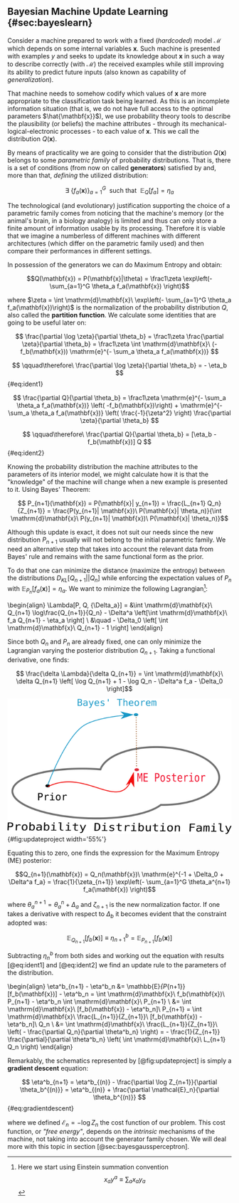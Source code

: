 
## Bayesian Machine Update Learning  {#sec:bayeslearn}

Consider a machine prepared to work with a fixed (*hardcoded*) model $\mathcal{M}$ which depends on some internal variables $\mathbf{x}$. Such machine is presented with examples $y$ and seeks to update its knowledge about $\mathbf{x}$ in such a way to describe correctly (with $\mathcal{M}$) the received examples while still improving its ability to predict future inputs (also known as capability of *generalization*).

That machine needs to somehow codify which values of $\mathbf{x}$ are more appropriate to the classification task being learned. As this is an incomplete information situation (that is, we do not have full access to the optimal parameters $\hat{\mathbf{x}}$), we use probability theory tools to describe the plausibility (or beliefs) the machine attributes - through its mechanical-logical-electronic processes - to each value of $\mathbf{x}$. This we call the distribution $Q(\mathbf{x})$.

By means of practicality we are going to consider that the distribution $Q(\mathbf{x})$ belongs to some *parametric family* of probability distributions. That is, there is a set of conditions (from now on called **generators**) satisfied by and, more than that, *defining* the utilized distribution:

$$ \exists\ \{f_a(\mathbf{x})\}_{a=1}^G\ \ \text{such that} \ \ \mathbb{E}_Q[f_a] = \eta_a $$

The technological (and evolutionary) justification supporting the choice of a parametric family comes from noticing that the machine's memory (or the animal's brain, in a biology analogy) is limited and thus can only store a finite amount of information usable by its processing. Therefore it is viable that we imagine a numberless of different machines with different architectures (which differ on the parametric family used) and then compare their performances in different settings.

In possession of the generators we can do Maximum Entropy and obtain:

$$Q(\mathbf{x}) = P(\mathbf{x}|\theta) = \frac1\zeta \exp\left(- \sum_{a=1}^G \theta_a f_a(\mathbf{x}) \right)$$

where $\zeta = \int \mathrm{d}\mathbf{x}\ \exp\left(- \sum_{a=1}^G \theta_a f_a(\mathbf{x})\right)$ is the normalization of the probability distribution $Q$, also called the **partition function**. We calculate some identities that are going to be useful later on:

$$  \frac{\partial \log \zeta}{\partial \theta_b} = \frac1\zeta \frac{\partial \zeta}{\partial \theta_b} = \frac1\zeta \int \mathrm{d}\mathbf{x}\ (-f_b(\mathbf{x})) \mathrm{e}^{- \sum_a \theta_a f_a(\mathbf{x})} $$

$$ \qquad\therefore\ \frac{\partial \log \zeta}{\partial \theta_b} = - \eta_b $$ {#eq:ident1}

$$  \frac{\partial Q}{\partial \theta_b} = \frac1\zeta \mathrm{e}^{- \sum_a \theta_a f_a(\mathbf{x})} \left( -f_b(\mathbf{x})\right) +  \mathrm{e}^{- \sum_a \theta_a f_a(\mathbf{x})} \left( \frac{-1}{\zeta^2} \right) \frac{\partial \zeta}{\partial \theta_b} $$

$$ \qquad\therefore\ \frac{\partial Q}{\partial \theta_b} = [\eta_b - f_b(\mathbf{x})] Q $$ {#eq:ident2}

Knowing the probability distribution the machine attributes to the parameters of its interior model, we might calculate how it is that the "knowledge" of the machine will change when a new example is presented to it. Using Bayes' Theorem:

$$ P_{n+1}(\mathbf{x}) = P(\mathbf{x}| y_{n+1}) = \frac{L_{n+1} Q_n}{Z_{n+1}} = \frac{P(y_{n+1}| \mathbf{x})\ P(\mathbf{x}| \theta_n)}{\int \mathrm{d}\mathbf{x}\ P(y_{n+1}| \mathbf{x})\ P(\mathbf{x}| \theta_n)}$$

Although this update is exact, it does not suit our needs since the new distribution $P_{n+1}$ usually will not belong to the initial parametric family. We need an alternative step that takes into account the relevant data from Bayes' rule and remains with the same functional form as the prior.

To do that one can minimize the distance (maximize the entropy) between the distributions $D_{KL}[Q_{n+1}||Q_n]$ while enforcing the expectation values of $P_n$ with $\mathbb{E}_{P_n}[f_a(\mathbf{x})] = \eta_a$. We want to minimize the following Lagrangian[^einstein-summation]:


\begin{align}
     \Lambda[P, Q, \{\Delta_a\}] = &\int \mathrm{d}\mathbf{x}\ Q_{n+1} \log\frac{Q_{n+1}}{Q_n} - \Delta^a \left[\int \mathrm{d}\mathbf{x}\ f_a Q_{n+1} - \eta_a \right] \\
    &\quad - \Delta_0 \left[ \int \mathrm{d}\mathbf{x}\ Q_{n+1} - 1 \right]
\end{align}

Since both $Q_n$ and $P_n$ are already fixed, one can only minimize the Lagrangian varying the posterior distribution $Q_{n+1}$. Taking a functional derivative, one finds:

$$ \frac{\delta \Lambda}{\delta Q_{n+1}} = \int \mathrm{d}\mathbf{x}\ \delta Q_{n+1} \left[ \log Q_{n+1} + 1 - \log Q_n - \Delta^a f_a - \Delta_0 \right]$$

![Schematic representation of the update procedure done to revise the distribution $Q_n$. It goes as follows: one uses Bayes' Theorem (blue path) to get the new constraints and then updates the distribution through maximum entropy (red path), therefore minimizing the distance relative to the prior while enforcing the new expected values of the posterior.](images/em-updateproject.png){#fig:updateproject width='55%'}

Equating this to zero, one finds the expression for the Maximum Entropy (ME) posterior:

$$Q_{n+1}(\mathbf{x}) = Q_n(\mathbf{x})\ \mathrm{e}^{-1 + \Delta_0 + \Delta^a f_a} = \frac{1}{\zeta_{n+1}} \exp\left(- \sum_{a=1}^G \theta_a^{n+1} f_a(\mathbf{x}) \right)$$

where $\theta^{n+1}_a = \theta^n_a + \Delta_a$ and $\zeta_{n+1}$ is the
new normalization factor. If one takes a derivative with respect to
$\Delta_b$ it becomes evident that the constraint adopted was:

$$\mathbb{E}_{Q_{n+1}}[f_b(\mathbf{x})] \equiv \eta^b_{n+1} = \mathbb{E}_{P_{n+1}}[f_b(\mathbf{x})]$$

Subtracting $\eta^b_n$ from both sides and working out the equation with
results [@eq:ident1] and [@eq:ident2] we find an update rule to the parameters of the distribution.

\begin{align}
  \eta^b_{n+1} - \eta^b_n &= \mathbb{E}_{P_{n+1}}[f_b(\mathbf{x})] - \eta^b_n =  \int \mathrm{d}\mathbf{x}\ f_b(\mathbf{x})\ P_{n+1} -  \eta^b_n \int \mathrm{d}\mathbf{x}\ P_{n+1} \\
  &= \int \mathrm{d}\mathbf{x}\ [f_b(\mathbf{x}) -  \eta^b_n]\ P_{n+1}  = \int \mathrm{d}\mathbf{x}\ \frac{L_{n+1}}{Z_{n+1}}\ [f_b(\mathbf{x}) -  \eta^b_n]\ Q_n \\
  &=  \int \mathrm{d}\mathbf{x}\ \frac{L_{n+1}}{Z_{n+1}}\ \left( - \frac{\partial Q_n}{\partial \theta^b_n} \right) = - \frac{1}{Z_{n+1}} \frac{\partial}{\partial \theta^b_n} \left( \int \mathrm{d}\mathbf{x}\ L_{n+1} Q_n \right)
\end{align}

Remarkably, the schematics represented by [@fig:updateproject] is simply a **gradient descent** equation:

$$ \eta^b_{n+1} = \eta^b_{(n)} - \frac{\partial \log Z_{n+1}}{\partial \theta_b^{(n)}} = \eta^b_{(n)} + \frac{\partial \mathcal{E}_n}{\partial \theta_b^{(n)}} $$ {#eq:gradientdescent}

where we defined $\mathcal{E}_n = - \log Z_n$ the cost function of our problem. This cost function, or *"free energy"*, depends on the *intrinsic* mechanisms of the machine, not taking into account the generator family chosen. We will deal more with this topic in section [@sec:bayesgaussperceptron].


[^einstein-summation]:

    Here we start using Einstein summation convention $$ x_a y^a \equiv \sum_a x_a y_a $$
